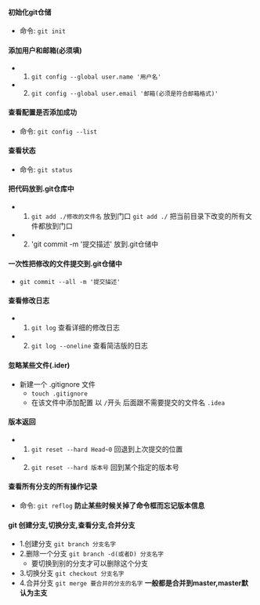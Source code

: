 #### 初始化git仓储
- 命令: `git init`

#### 添加用户和邮箱(必须填)
- 1. `git config --global user.name '用户名'`
- 2. `git config --global user.email '邮箱(必须是符合邮箱格式)'`

#### 查看配置是否添加成功
- 命令: `git config --list`

#### 查看状态
- 命令: `git status`

#### 把代码放到.git仓库中
- 1. `git add ./修改的文件名`   放到门口
     `git add ./`     		把当前目录下改变的所有文件都放到门口
- 2. 'git commit -m '提交描述'   放到.git仓储中

#### 一次性把修改的文件提交到.git仓储中
- `git commit --all -m '提交描述'`

#### 查看修改日志
- 1. `git log`   查看详细的修改日志
- 2. `git log --oneline`  查看简洁版的日志

#### 忽略某些文件(.ider)
- 新建一个 .gitignore 文件
    + `touch .gitignore`
    + 在该文件中添加配置  以 `/`开头 后面跟不需要提交的文件名 `.idea`

#### 版本返回 
- 1. `git reset --hard Head~0` 回退到上次提交的位置
- 2. `git reset --hard 版本号` 回到某个指定的版本号

#### 查看所有分支的所有操作记录
- 命令: `git reflog`
  **防止某些时候关掉了命令框而忘记版本信息**

#### git 创建分支,切换分支,查看分支,合并分支
- 1.创建分支 `git branch 分支名字`
- 2.删除一个分支 `git branch -d(或者D) 分支名字`
   + 要切换到别的分支才可以删除这个分支
- 3.切换分支 `git checkout 分支名字`
- 4.合并分支 `git merge 要合并的分支的名字`
  **一般都是合并到master,master默认为主支**
